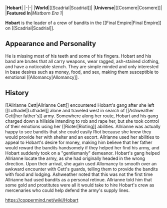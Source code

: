 |**Hobart**|
|-|-|
|**World**|[[Scadrial\|Scadrial]]|
|**Universe**|[[Cosmere\|Cosmere]]|
|**Featured In**|*Mistborn Era 1*|

**Hobart** is the leader of a crew of bandits in the [[Final Empire\|Final Empire]] on [[Scadrial\|Scadrial]].

## Appearance and Personality
He is missing most of his teeth and some of his fingers. Hobart and his band are brutes that all carry weapons, wear ragged, ash-stained clothing, and have a noticeable stench. They are simple minded and only interested in base desires such as money, food, and sex, making them susceptible to emotional [[Allomancy\|Allomancy]].

## History
[[Allrianne Cett\|Allrianne Cett]] encountered Hobart's gang after she left [[Luthadel\|Luthadel]] alone and traveled west in search of [[Ashweather Cett\|her father's]] army. Somewhere along her route, Hobart and his gang charged down a hillside intending to rob and rape her, but she took control of their emotions using her [[Rioter\|Rioting]] abilities. Allrianne was actually happy to see bandits that she could easily Riot because she knew they would provide her with shelter and an escort. Allrianne used her abilities to appeal to Hobart's desire for money, making him believe that her father would reward the bandits handsomely if they helped her find his army, and Hobart suddenly took on a "gentlemanly" demeanor.
Hobart's gang helped Allrianne locate the army, as she had originally headed in the wrong direction. Upon their arrival, she again used Allomancy to smooth over an awkward encounter with Cett's guards, telling them to provide the bandits with food and lodging. Ashweather noted that this was not the first time Allrianne had used bandits as a personal retinue. Allrianne told him that some gold and prostitutes were all it would take to hire Hobart's crew as mercenaries who could help defend the army's supply lines.



https://coppermind.net/wiki/Hobart